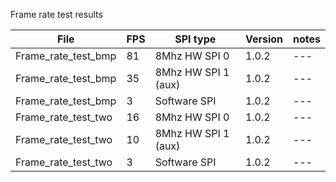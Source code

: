 Frame rate test results 

|File | FPS |  SPI type | Version |notes |
|--- |--- | --- | --- | --- |
|Frame_rate_test_bmp | 81 | 8Mhz HW SPI 0 | 1.0.2| --- |
|Frame_rate_test_bmp | 35 | 8Mhz HW SPI 1 (aux) | 1.0.2 | --- |
|Frame_rate_test_bmp | 3 | Software SPI | 1.0.2 | --- |
|Frame_rate_test_two | 16 | 8Mhz HW SPI 0 | 1.0.2| --- |
|Frame_rate_test_two | 10 | 8Mhz HW SPI 1 (aux) | 1.0.2 | --- |
|Frame_rate_test_two | 3 | Software SPI | 1.0.2 | --- |

